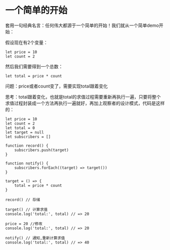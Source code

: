 # 一个简单的开始

套用一句经典名言：任何伟大都源于一个简单的开始！我们就从一个简单demo开始：


假设现在有2个变量：

```
let price = 10
let count = 2
```
然后我们需要得到一个总数：

```
let total = price * count
```
问题：price或者count变了，需要实现total跟着变化

思考：total跟着变化，也就是total的求值过程需要重新再执行一遍，只要将整个求值过程封装成一个方法再执行一遍就好，再加上观察者的设计模式，代码是这样的：

```
let price = 10
let count = 2
let total = 0
let target = null
let subscribers = []

function record() {
    subscribers.push(target)
}

function notify() {
    subscribers.forEach((target) => target())
}

target = () => {
    total = price * count
}

record() // 存储

target() // 计算求值
console.log('total:', total) // => 20

price = 20 //修改
console.log('total:', total) // => 20

notify() // 通知,重新计算求值
console.log('total:', total) // => 40
```